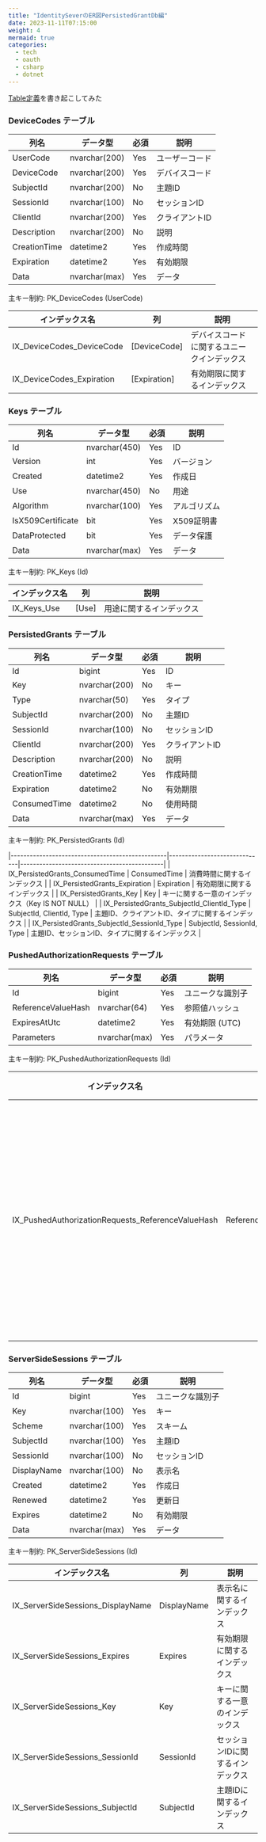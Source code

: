 ```yaml
---
title: "IdentitySeverのER図PersistedGrantDb編"
date: 2023-11-11T07:15:00
weight: 4
mermaid: true
categories:
  - tech
  - oauth
  - csharp
  - dotnet
---
```


[Table定義](DuendeSoftware/IdentityServer/migrations/IdentityServerDb/Migrations/PersistedGrantDb/PersistedGrantDbContextModelSnapshot.cs)を書き起こしてみた

### DeviceCodes テーブル

| 列名          | データ型        | 必須 | 説明          |
|---------------|-----------------|------|---------------|
| UserCode      | nvarchar(200)   | Yes  | ユーザーコード  |
| DeviceCode    | nvarchar(200)   | Yes  | デバイスコード  |
| SubjectId     | nvarchar(200)   | No   | 主題ID        |
| SessionId     | nvarchar(100)   | No   | セッションID   |
| ClientId      | nvarchar(200)   | Yes  | クライアントID |
| Description   | nvarchar(200)   | No   | 説明          |
| CreationTime  | datetime2       | Yes  | 作成時間      |
| Expiration    | datetime2       | Yes  | 有効期限      |
| Data          | nvarchar(max)   | Yes  | データ        |


主キー制約: PK_DeviceCodes (UserCode)

| インデックス名                            | 列          | 説明                          |
|------------------------------------------|-------------|-------------------------------|
| IX_DeviceCodes_DeviceCode                | [DeviceCode]| デバイスコードに関するユニークインデックス |
| IX_DeviceCodes_Expiration                | [Expiration]| 有効期限に関するインデックス           |


### Keys テーブル

| 列名             | データ型         | 必須 | 説明        |
|------------------|------------------|------|-------------|
| Id               | nvarchar(450)    | Yes  | ID          |
| Version          | int              | Yes  | バージョン   |
| Created          | datetime2        | Yes  | 作成日      |
| Use              | nvarchar(450)    | No   | 用途        |
| Algorithm        | nvarchar(100)    | Yes  | アルゴリズム |
| IsX509Certificate| bit              | Yes  | X509証明書  |
| DataProtected    | bit              | Yes  | データ保護   |
| Data             | nvarchar(max)    | Yes  | データ      |

主キー制約: PK_Keys (Id)

| インデックス名                          | 列      | 説明                    |
|----------------------------------------|---------|-------------------------|
| IX_Keys_Use                            | [Use]   | 用途に関するインデックス |


### PersistedGrants テーブル

| 列名          | データ型         | 必須 | 説明          |
|---------------|------------------|------|---------------|
| Id            | bigint           | Yes  | ID            |
| Key           | nvarchar(200)    | No   | キー          |
| Type          | nvarchar(50)     | Yes  | タイプ        |
| SubjectId     | nvarchar(200)    | No   | 主題ID        |
| SessionId     | nvarchar(100)    | No   | セッションID   |
| ClientId      | nvarchar(200)    | Yes  | クライアントID |
| Description   | nvarchar(200)    | No   | 説明          |
| CreationTime  | datetime2        | Yes  | 作成時間      |
| Expiration    | datetime2        | No   | 有効期限      |
| ConsumedTime  | datetime2        | No   | 使用時間      |
| Data          | nvarchar(max)    | Yes  | データ        |

主キー制約: PK_PersistedGrants (Id)

|-------------------------------------------------|------------------------------|---------------------------------------------|
| IX_PersistedGrants_ConsumedTime                 | ConsumedTime                 | 消費時間に関するインデックス                    |
| IX_PersistedGrants_Expiration                   | Expiration                   | 有効期限に関するインデックス                    |
| IX_PersistedGrants_Key                          | Key                          | キーに関する一意のインデックス（Key IS NOT NULL） |
| IX_PersistedGrants_SubjectId_ClientId_Type      | SubjectId, ClientId, Type    | 主題ID、クライアントID、タイプに関するインデックス  |
| IX_PersistedGrants_SubjectId_SessionId_Type     | SubjectId, SessionId, Type   | 主題ID、セッションID、タイプに関するインデックス   |


### PushedAuthorizationRequests  テーブル

| 列名                | データ型        | 必須 | 説明               |
|---------------------|-----------------|------|--------------------|
| Id                  | bigint          | Yes  | ユニークな識別子   |
| ReferenceValueHash  | nvarchar(64)    | Yes  | 参照値ハッシュ     |
| ExpiresAtUtc        | datetime2       | Yes  | 有効期限 (UTC)     |
| Parameters          | nvarchar(max)   | Yes  | パラメータ         |

主キー制約: PK_PushedAuthorizationRequests (Id)

| インデックス名                                      | 列                    | 説明                                   |
|----------------------------------------------------|-----------------------|----------------------------------------|
| IX_PushedAuthorizationRequests_ReferenceValueHash  | ReferenceValueHash    | 参照値ハッシュに関する一意のインデックス |

### ServerSideSessions テーブル

| 列名          | データ型        | 必須 | 説明               |
|---------------|-----------------|------|--------------------|
| Id            | bigint          | Yes  | ユニークな識別子   |
| Key           | nvarchar(100)   | Yes  | キー               |
| Scheme        | nvarchar(100)   | Yes  | スキーム           |
| SubjectId     | nvarchar(100)   | Yes  | 主題ID             |
| SessionId     | nvarchar(100)   | No   | セッションID       |
| DisplayName   | nvarchar(100)   | No   | 表示名             |
| Created       | datetime2       | Yes  | 作成日             |
| Renewed       | datetime2       | Yes  | 更新日             |
| Expires       | datetime2       | No   | 有効期限           |
| Data          | nvarchar(max)   | Yes  | データ             |

主キー制約: PK_ServerSideSessions (Id)


| インデックス名                              | 列            | 説明                              |
|--------------------------------------------|---------------|-----------------------------------|
| IX_ServerSideSessions_DisplayName          | DisplayName   | 表示名に関するインデックス          |
| IX_ServerSideSessions_Expires              | Expires       | 有効期限に関するインデックス        |
| IX_ServerSideSessions_Key                  | Key           | キーに関する一意のインデックス      |
| IX_ServerSideSessions_SessionId            | SessionId     | セッションIDに関するインデックス    |
| IX_ServerSideSessions_SubjectId            | SubjectId     | 主題IDに関するインデックス          |